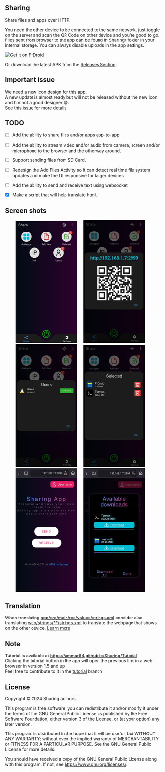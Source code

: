 Sharing
-------

Share files and apps over HTTP.

You need the other device to be connected to the same network. just toggle on the server and scan the QR Code on other device and you're good to go.
Files sent from browser to the app can be found in Sharing/ folder in your internal storage.
You can always disable uploads in the app settings. 

[<img src="https://fdroid.gitlab.io/artwork/badge/get-it-on.png"
     alt="Get it on F-Droid"
     height="80">](https://f-droid.org/packages/com.ammar.sharing/)

Or download the latest APK from the [Releases Section](https://github.com/Ammar64/Sharing/releases/latest).

Important issue
-----
We need a new icon design for this app.  
A new update is almost ready but will not be released without the new icon and I'm not a good designer 😁.  
See this [issue](https://github.com/Ammar64/Sharing/issues/19) for more details 

TODO
-----------------
- [ ] Add the ability to share files and/or apps app-to-app
- [ ] Add the ability to stream video and/or audio from camera, screen and/or microphone to the browser and the otherway around.
- [ ] Support sending files from SD Card.
- [ ] Redesign the Add Files Activity so it can detect real time file system updates and make the UI responsive for larger devices
- [ ] Add the ability to send and receive text using websocket
- [x] Make a script that will help translate html.


Screen shots
-----------------

<p align="center" class="scroll" >
     <img width="200px" src="https://github.com/Ammar64/Sharing/blob/master/fastlane/metadata/android/en-US/images/phoneScreenshots/0.jpg" alt="App screen shot">
     &nbsp;&nbsp;&nbsp;
     <img width="200px" src="https://github.com/Ammar64/Sharing/blob/master/fastlane/metadata/android/en-US/images/phoneScreenshots/1.jpg" alt="App screen shot">
     &nbsp;&nbsp;&nbsp;
     <img width="200px" src="https://github.com/Ammar64/Sharing/blob/master/fastlane/metadata/android/en-US/images/phoneScreenshots/2.jpg" alt="App screen shot">
     &nbsp;&nbsp;&nbsp;
     <img width="200px" src="https://github.com/Ammar64/Sharing/blob/master/fastlane/metadata/android/en-US/images/phoneScreenshots/3.jpg" alt="App screen shot">
     &nbsp;&nbsp;&nbsp;
     <img width="200px" src="https://github.com/Ammar64/Sharing/blob/master/fastlane/metadata/android/en-US/images/phoneScreenshots/4.jpg" alt="App screen shot">
     &nbsp;&nbsp;&nbsp;
     <img width="200px" src="https://github.com/Ammar64/Sharing/blob/master/fastlane/metadata/android/en-US/images/phoneScreenshots/5.jpg" alt="App screen shot">
     &nbsp;&nbsp;&nbsp;
</p>

Translation
----------------
When translating [app/src/main/res/values/strings.xml](app/src/main/res/values/strings.xml) consider also translating [web/strings/**/strings.xml](web/strings/en/strings.xml) to translate the webpage that shows on the other device.
[Learn more](web/README.md)

Note
----------------
Tutorial is available at https://ammar64.github.io/Sharing/Tutorial <br>
Clicking the tutorial button in the app will open the previous link in a web browser in version 1.5 and up<br>
Feel free to contribute to it in the [tutorial](https://github.com/Ammar64/Sharing/tree/tutorial) branch<br>

License
-------------
Copyright &copy; 2024 Sharing authors

This program is free software: you can redistribute it and/or modify it under the terms of the GNU General Public License as published by the Free Software Foundation, either version 3 of the License, or (at your option) any later version.

This program is distributed in the hope that it will be useful, but WITHOUT ANY WARRANTY; without even the implied warranty of MERCHANTABILITY or FITNESS FOR A PARTICULAR PURPOSE. See the GNU General Public License for more details.

You should have received a copy of the GNU General Public License along with this program. If not, see <https://www.gnu.org/licenses/>.
